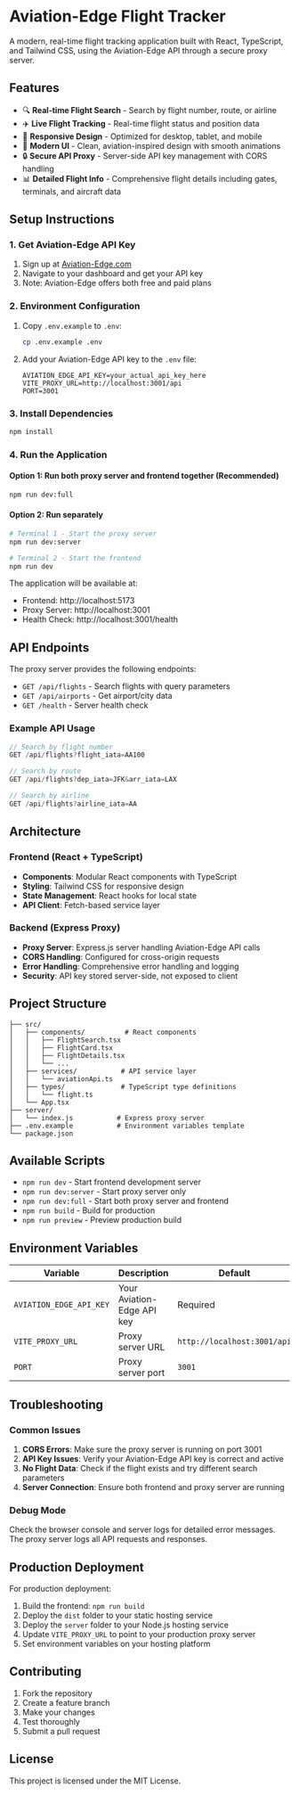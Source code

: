 # Aviation-Edge Flight Tracker

A modern, real-time flight tracking application built with React, TypeScript, and Tailwind CSS, using the Aviation-Edge API through a secure proxy server.

## Features

- 🔍 **Real-time Flight Search** - Search by flight number, route, or airline
- ✈️ **Live Flight Tracking** - Real-time flight status and position data
- 📱 **Responsive Design** - Optimized for desktop, tablet, and mobile
- 🎨 **Modern UI** - Clean, aviation-inspired design with smooth animations
- 🔒 **Secure API Proxy** - Server-side API key management with CORS handling
- 📊 **Detailed Flight Info** - Comprehensive flight details including gates, terminals, and aircraft data

## Setup Instructions

### 1. Get Aviation-Edge API Key

1. Sign up at [Aviation-Edge.com](https://aviation-edge.com/)
2. Navigate to your dashboard and get your API key
3. Note: Aviation-Edge offers both free and paid plans

### 2. Environment Configuration

1. Copy `.env.example` to `.env`:
   ```bash
   cp .env.example .env
   ```

2. Add your Aviation-Edge API key to the `.env` file:
   ```env
   AVIATION_EDGE_API_KEY=your_actual_api_key_here
   VITE_PROXY_URL=http://localhost:3001/api
   PORT=3001
   ```

### 3. Install Dependencies

```bash
npm install
```

### 4. Run the Application

#### Option 1: Run both proxy server and frontend together (Recommended)
```bash
npm run dev:full
```

#### Option 2: Run separately
```bash
# Terminal 1 - Start the proxy server
npm run dev:server

# Terminal 2 - Start the frontend
npm run dev
```

The application will be available at:
- Frontend: http://localhost:5173
- Proxy Server: http://localhost:3001
- Health Check: http://localhost:3001/health

## API Endpoints

The proxy server provides the following endpoints:

- `GET /api/flights` - Search flights with query parameters
- `GET /api/airports` - Get airport/city data
- `GET /health` - Server health check

### Example API Usage

```javascript
// Search by flight number
GET /api/flights?flight_iata=AA100

// Search by route
GET /api/flights?dep_iata=JFK&arr_iata=LAX

// Search by airline
GET /api/flights?airline_iata=AA
```

## Architecture

### Frontend (React + TypeScript)
- **Components**: Modular React components with TypeScript
- **Styling**: Tailwind CSS for responsive design
- **State Management**: React hooks for local state
- **API Client**: Fetch-based service layer

### Backend (Express Proxy)
- **Proxy Server**: Express.js server handling Aviation-Edge API calls
- **CORS Handling**: Configured for cross-origin requests
- **Error Handling**: Comprehensive error handling and logging
- **Security**: API key stored server-side, not exposed to client

## Project Structure

```
├── src/
│   ├── components/          # React components
│   │   ├── FlightSearch.tsx
│   │   ├── FlightCard.tsx
│   │   ├── FlightDetails.tsx
│   │   └── ...
│   ├── services/           # API service layer
│   │   └── aviationApi.ts
│   ├── types/              # TypeScript type definitions
│   │   └── flight.ts
│   └── App.tsx
├── server/
│   └── index.js           # Express proxy server
├── .env.example           # Environment variables template
└── package.json
```

## Available Scripts

- `npm run dev` - Start frontend development server
- `npm run dev:server` - Start proxy server only
- `npm run dev:full` - Start both proxy server and frontend
- `npm run build` - Build for production
- `npm run preview` - Preview production build

## Environment Variables

| Variable | Description | Default |
|----------|-------------|---------|
| `AVIATION_EDGE_API_KEY` | Your Aviation-Edge API key | Required |
| `VITE_PROXY_URL` | Proxy server URL | `http://localhost:3001/api` |
| `PORT` | Proxy server port | `3001` |

## Troubleshooting

### Common Issues

1. **CORS Errors**: Make sure the proxy server is running on port 3001
2. **API Key Issues**: Verify your Aviation-Edge API key is correct and active
3. **No Flight Data**: Check if the flight exists and try different search parameters
4. **Server Connection**: Ensure both frontend and proxy server are running

### Debug Mode

Check the browser console and server logs for detailed error messages. The proxy server logs all API requests and responses.

## Production Deployment

For production deployment:

1. Build the frontend: `npm run build`
2. Deploy the `dist` folder to your static hosting service
3. Deploy the `server` folder to your Node.js hosting service
4. Update `VITE_PROXY_URL` to point to your production proxy server
5. Set environment variables on your hosting platform

## Contributing

1. Fork the repository
2. Create a feature branch
3. Make your changes
4. Test thoroughly
5. Submit a pull request

## License

This project is licensed under the MIT License.